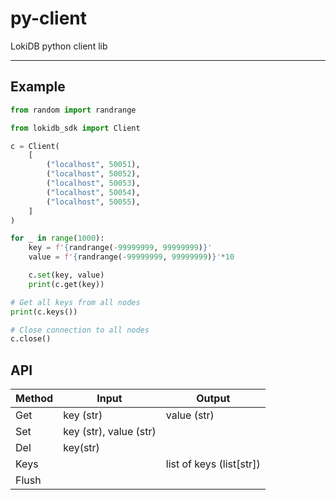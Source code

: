 # py-client
 LokiDB python client lib

---

## Example
```python
from random import randrange

from lokidb_sdk import Client

c = Client(
    [
        ("localhost", 50051),
        ("localhost", 50052),
        ("localhost", 50053),
        ("localhost", 50054),
        ("localhost", 50055),
    ]
)

for _ in range(1000):
    key = f'{randrange(-99999999, 99999999)}'
    value = f'{randrange(-99999999, 99999999)}'*10

    c.set(key, value)
    print(c.get(key))

# Get all keys from all nodes
print(c.keys())

# Close connection to all nodes
c.close()

```

## API
| Method | Input                  | Output                   |
|--------|------------------------|--------------------------|
| Get    | key (str)              | value (str)              |
| Set    | key (str), value (str) |                          |
| Del    | key(str)               |                          |
| Keys   |                        | list of keys (list[str]) |
| Flush  |                        |                          |